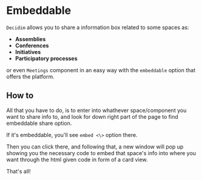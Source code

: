 # Embeddable

`Decidim` allows you to share a information box related to some spaces as:

- **Assemblies**
- **Conferences**
- **Initiatives**
- **Participatory processes**

or even `Meetings` component in an easy way with the `embeddable` option that offers the platform.

## How to

All that you have to do, is to enter into whathever space/component you want to share info to, and look for down right part of the page to find embeddable share option.

If it's embeddable, you'll see `embed <\>` option there.

Then you can click there, and following that, a new window will pop up showing you the necessary code to embed that space's info into where you want through the html given code in form of a card view.

That's all!

